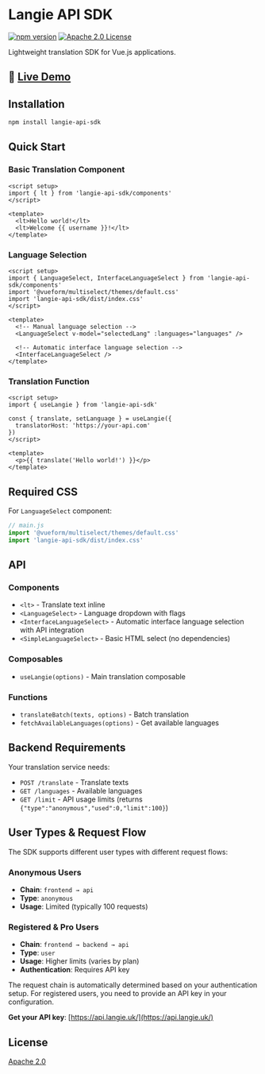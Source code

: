# Langie API SDK

[![npm version](https://img.shields.io/npm/v/langie-api-sdk.svg?style=flat)](https://www.npmjs.com/package/langie-api-sdk)
[![Apache 2.0 License](https://img.shields.io/badge/license-Apache%202.0-blue.svg)](LICENSE)

Lightweight translation SDK for Vue.js applications.

## 🚀 [Live Demo](https://langie-demo.netlify.app/)

## Installation

```bash
npm install langie-api-sdk
```

## Quick Start

### Basic Translation Component

```vue
<script setup>
import { lt } from 'langie-api-sdk/components'
</script>

<template>
  <lt>Hello world!</lt>
  <lt>Welcome {{ username }}!</lt>
</template>
```

### Language Selection

```vue
<script setup>
import { LanguageSelect, InterfaceLanguageSelect } from 'langie-api-sdk/components'
import '@vueform/multiselect/themes/default.css'
import 'langie-api-sdk/dist/index.css'
</script>

<template>
  <!-- Manual language selection -->
  <LanguageSelect v-model="selectedLang" :languages="languages" />

  <!-- Automatic interface language selection -->
  <InterfaceLanguageSelect />
</template>
```

### Translation Function

```vue
<script setup>
import { useLangie } from 'langie-api-sdk'

const { translate, setLanguage } = useLangie({
  translatorHost: 'https://your-api.com'
})
</script>

<template>
  <p>{{ translate('Hello world!') }}</p>
</template>
```

## Required CSS

For `LanguageSelect` component:

```js
// main.js
import '@vueform/multiselect/themes/default.css'
import 'langie-api-sdk/dist/index.css'
```

## API

### Components

- `<lt>` - Translate text inline
- `<LanguageSelect>` - Language dropdown with flags
- `<InterfaceLanguageSelect>` - Automatic interface language selection with API integration
- `<SimpleLanguageSelect>` - Basic HTML select (no dependencies)

### Composables

- `useLangie(options)` - Main translation composable

### Functions

- `translateBatch(texts, options)` - Batch translation
- `fetchAvailableLanguages(options)` - Get available languages

## Backend Requirements

Your translation service needs:

- `POST /translate` - Translate texts
- `GET /languages` - Available languages
- `GET /limit` - API usage limits (returns `{"type":"anonymous","used":0,"limit":100}`)

## User Types & Request Flow

The SDK supports different user types with different request flows:

### Anonymous Users

- **Chain**: `frontend → api`
- **Type**: `anonymous`
- **Usage**: Limited (typically 100 requests)

### Registered & Pro Users

- **Chain**: `frontend → backend → api`
- **Type**: `user`
- **Usage**: Higher limits (varies by plan)
- **Authentication**: Requires API key

The request chain is automatically determined based on your authentication setup. For registered users, you need to provide an API key in your configuration.

**Get your API key**: [https://api.langie.uk/](https://api.langie.uk/)

## License

[Apache 2.0](LICENSE)
